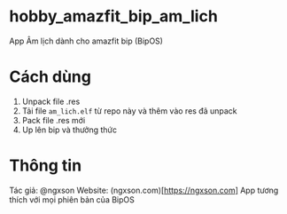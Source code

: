 # hobby_amazfit_bip_am_lich
App Âm lịch dành cho amazfit bip (BipOS)

# Cách dùng
1. Unpack file .res
2. Tải file `am_lich.elf` từ repo này và thêm vào res đã unpack
3. Pack file .res mới
4. Up lên bip và thưởng thức

# Thông tin
Tác giả: @ngxson
Website: (ngxson.com)[https://ngxson.com]
App tương thích với mọi phiên bản của BipOS
